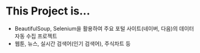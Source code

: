 # This Project is...
- BeautifulSoup, Selenium을 활용하여 주요 포털 사이트(네이버, 다음)의 데이터 자동 수집 프로젝트
- 웹툰, 뉴스, 실시간 검색어(인기 검색어), 주식차트 등
